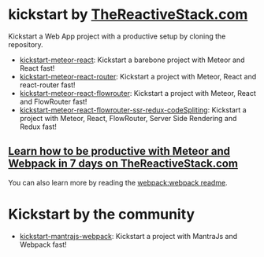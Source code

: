 # kickstart by [TheReactiveStack.com](https://thereactivestack.com)

Kickstart a Web App project with a productive setup by cloning the repository.

- [kickstart-meteor-react](https://github.com/thereactivestack/kickstart-meteor-react): Kickstart a barebone project with Meteor and React fast!
- [kickstart-meteor-react-router](https://github.com/thereactivestack/kickstart-meteor-react-router): Kickstart a project with Meteor, React and react-router fast!
- [kickstart-meteor-react-flowrouter](https://github.com/thereactivestack/kickstart-meteor-react-flowrouter): Kickstart a project with Meteor, React and FlowRouter fast!
- [kickstart-meteor-react-flowrouter-ssr-redux-codeSpliting](https://github.com/gsabran/kickstart-meteor-react-flowrouter): Kickstart a project with Meteor, React, FlowRouter, Server Side Rendering and Redux fast!

## [Learn how to be productive with Meteor and Webpack in 7 days on TheReactiveStack.com](https://thereactivestack.com)

You can also learn more by reading the [webpack:webpack readme](https://atmospherejs.com/webpack/webpack).

# Kickstart by the community

- [kickstart-mantrajs-webpack](https://github.com/mantrajs/kickstart-mantrajs-webpack): Kickstart a project with MantraJs and Webpack fast!
